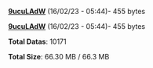 [**9ucuLAdW**](/data/9ucuLAdW.txt) (16/02/23 - 05:44)- 455 bytes

[**9ucuLAdW**](/data/9ucuLAdW.txt) (16/02/23 - 05:44)- 455 bytes

**Total Datas**: 10171

**Total Size**: 66.30 MB / 66.3 MB